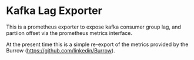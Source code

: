 # Kafka Lag Exporter

This is a prometheus exporter to expose kafka consumer group lag, and partiion
offset via the prometheus metrics interface.

At the present time this is a simple re-export of the metrics provided by the
Burrow (https://github.com/linkedin/Burrow).

